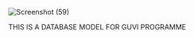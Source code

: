 ![Screenshot (59)](https://github.com/swathimuneeswaran/database/assets/113039047/3302d634-a6e5-47b6-8ba4-020dd674790d)



THIS IS A DATABASE MODEL FOR GUVI PROGRAMME
